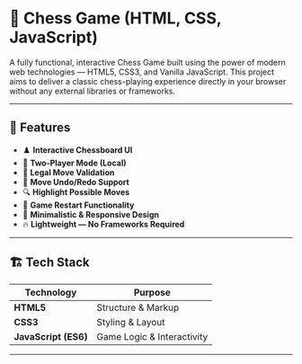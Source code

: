 # 🧩 Chess Game (HTML, CSS, JavaScript)

A fully functional, interactive Chess Game built using the power of modern web technologies — HTML5, CSS3, and Vanilla JavaScript. This project aims to deliver a classic chess-playing experience directly in your browser without any external libraries or frameworks.

---

## 📌 Features

- ♟️ **Interactive Chessboard UI**
- 🤖 **Two-Player Mode (Local)**
- 🚫 **Legal Move Validation**
- 🔄 **Move Undo/Redo Support**
- 🔍 **Highlight Possible Moves**
- 🔁 **Game Restart Functionality**
- 🎨 **Minimalistic & Responsive Design**
- 🔥 **Lightweight — No Frameworks Required**

---

## 🏗️ Tech Stack

| Technology | Purpose         |
|------------|-----------------|
| **HTML5**  | Structure & Markup |
| **CSS3**   | Styling & Layout  |
| **JavaScript (ES6)** | Game Logic & Interactivity |

---